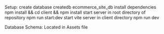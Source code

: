 Setup:
create database
createdb ecommerce_site_db
install dependencies
npm install && cd client && npm install
start server in root directory of repository
npm run start:dev
start vite server in client directory
npm run dev


Database Schema: 
Located in Assets file
